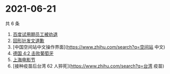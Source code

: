 # 2021-06-21

共 6 条

<!-- BEGIN -->
<!-- 最后更新时间 Mon Jun 21 2021 07:05:43 GMT+0800 (China Standard Time) -->

1. [百度试用期员工被劝退](https://www.zhihu.com/search?q=百度员工被劝退)
2. [回形针发文道歉](https://www.zhihu.com/search?q=回形针道歉)
3. [中国空间站中文操作界面](https://www.zhihu.com/search?q=空间站 中文)
4. [德国 4:2 击败葡萄牙](https://www.zhihu.com/search?q=德国队)
5. [上海电影节](https://www.zhihu.com/search?q=上海电影节)
6. [接种疫苗后台湾 62 人猝死](https://www.zhihu.com/search?q=台湾 疫苗)

<!-- END -->
